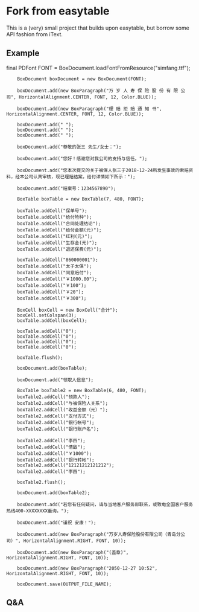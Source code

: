 # Fork from easytable

This is a (very) small project that builds upon easytable, but borrow some API fashion from iText.

## Example

final PDFont FONT = BoxDocument.loadFontFromResource("simfang.ttf");
    	
        BoxDocument boxDocument = new BoxDocument(FONT);
        
        boxDocument.add(new BoxParagraph("万 岁 人 寿 保 险 股 份 有 限 公 司", HorizontalAlignment.CENTER, FONT, 12, Color.BLUE));

        boxDocument.add(new BoxParagraph("理 赔 拒 赔 通 知 书", HorizontalAlignment.CENTER, FONT, 12, Color.BLUE));

        boxDocument.add(" ");
        boxDocument.add(" ");
        boxDocument.add(" ");
        
        boxDocument.add("尊敬的张三 先生/女士：");

        boxDocument.add("您好！感谢您对我公司的支持与信任。");

        boxDocument.add("您本次提交的关于被保人张三于2018-12-24所发生事故的索赔资料，经本公司认真审核，现已理赔结案，给付详情如下所示：");

        boxDocument.add("赔案号：1234567890");

        BoxTable boxTable = new BoxTable(7, 480, FONT);
        
        boxTable.addCell("保单号");
        boxTable.addCell("给付险种");
        boxTable.addCell("合同处理结论");
        boxTable.addCell("给付金额(元)");
        boxTable.addCell("红利(元)");
        boxTable.addCell("生存金(元)");
        boxTable.addCell("退还保费(元)");

        boxTable.addCell("860000001");
        boxTable.addCell("太子太保");
        boxTable.addCell("同意赔付");
        boxTable.addCell("￥1000.00");
        boxTable.addCell("￥100");
        boxTable.addCell("￥20");
        boxTable.addCell("￥300");

        BoxCell boxCell = new BoxCell("合计");
        boxCell.setColspan(3);
        boxTable.addCell(boxCell);

        boxTable.addCell("0");
        boxTable.addCell("0");
        boxTable.addCell("0");
        boxTable.addCell("0");

        boxTable.flush();
        
        boxDocument.add(boxTable);

        boxDocument.add("领取人信息");

        BoxTable boxTable2 = new BoxTable(6, 480, FONT);
        boxTable2.addCell("领款人");
        boxTable2.addCell("与被保险人关系");
        boxTable2.addCell("收益金额（元）");
        boxTable2.addCell("支付方式");
        boxTable2.addCell("银行帐号");
        boxTable2.addCell("银行账户名");
        
        boxTable2.addCell("李四");
        boxTable2.addCell("情敌");
        boxTable2.addCell("￥1000");
        boxTable2.addCell("银行转帐");
        boxTable2.addCell("12121212121212");
        boxTable2.addCell("李四");
        
        boxTable2.flush();

        boxDocument.add(boxTable2);

        boxDocument.add("若您有任何疑问，请与当地客户服务部联系，或致电全国客户服务热线400-XXXXXXXX垂询。");

        boxDocument.add("谨祝 安康！");
        
        boxDocument.add(new BoxParagraph("万岁人寿保险股份有限公司（青岛分公司）", HorizontalAlignment.RIGHT, FONT, 10));
        
        boxDocument.add(new BoxParagraph("(盖章)", HorizontalAlignment.RIGHT, FONT, 10));
        
        boxDocument.add(new BoxParagraph("2050-12-27 10:52", HorizontalAlignment.RIGHT, FONT, 10));

        boxDocument.save(OUTPUT_FILE_NAME);

## Q&A
